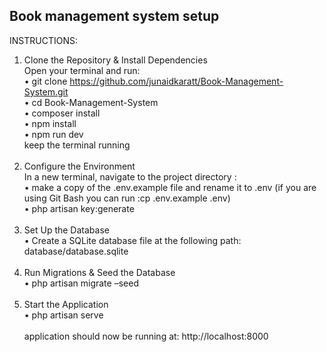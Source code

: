 ## Book management system setup <br>
INSTRUCTIONS:<br>
1. Clone the Repository & Install Dependencies<br>
Open your terminal and run:<br>
• git clone https://github.com/junaidkaratt/Book-Management-System.git<br>
• cd Book-Management-System<br>
• composer install<br>
• npm install<br>
• npm run dev<br>
keep the terminal running<br><br>
2. Configure the Environment<br>
In a new terminal, navigate to the project directory :<br>
• make a copy of the .env.example file and rename it to .env (if you are
using Git Bash you can run :cp .env.example .env)<br>
• php artisan key:generate<br><br>
3. Set Up the Database<br>
• Create a SQLite database file at the following path:<br>
database/database.sqlite<br><br>
4. Run Migrations & Seed the Database<br>
• php artisan migrate –seed<br><br>
5. Start the Application<br>
• php artisan serve<br><br>
application should now be running at: http://localhost:8000
